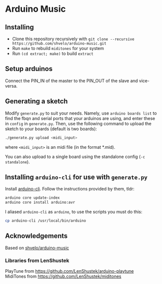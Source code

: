 Arduino Music
===

## Installing

- Clone this repository recursively with `git clone --recursive https://github.com/shvelo/arduino-music.git`
- Run `make` to rebuild `miditones` for your system
- Run `(cd extract; make)` to build `extract`

## Setup arduinos
Connect the PIN_IN of the master to the PIN_OUT of the slave and vice-versa.

## Generating a sketch
Modify `generate.py` to suit your needs. Namely, use `arduino boards list` to find the fbqn and serial ports that your arduinos are using, and enter these in `config` in `generate.py`. Then, use the following command to upload the sketch to your boards (default is two boards):

~~~bash
./generate.py upload <midi_input>
~~~

where `<midi_input>` is an midi file (in the format *.mid).

You can also upload to a single board using the standalone config (`-c standalone`).

## Installing `arduino-cli` for use with `generate.py`
Install [arduino-cli](https://github.com/arduino/arduino-cli). Follow the instructions provided by them, tldr:

~~~bash
arduino core update-index
arduino core install arduino:avr
~~~

I aliased `arduino-cli` as `arduino`, to use the scripts you must do this:

~~~bash
cp arduino-cli /usr/local/bin/arduino
~~~


## Acknowledgements
Based on [shvelo/arduino-music](https://github.com/shvelo/arduino-music)

### Libraries from LenShustek
PlayTune from https://github.com/LenShustek/arduino-playtune   
MidiTones from https://github.com/LenShustek/miditones
